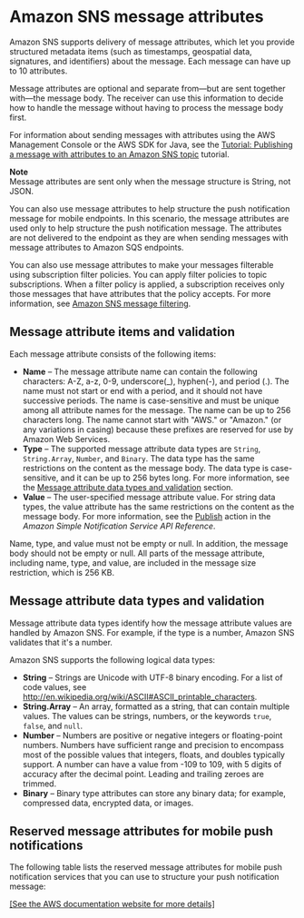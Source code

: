 # Amazon SNS message attributes<a name="sns-message-attributes"></a>

Amazon SNS supports delivery of message attributes, which let you provide structured metadata items \(such as timestamps, geospatial data, signatures, and identifiers\) about the message\. Each message can have up to 10 attributes\.

Message attributes are optional and separate from—but are sent together with—the message body\. The receiver can use this information to decide how to handle the message without having to process the message body first\.

For information about sending messages with attributes using the AWS Management Console or the AWS SDK for Java, see the [Tutorial: Publishing a message with attributes to an Amazon SNS topic](sns-tutorial-publish-message-with-attributes.md) tutorial\.

**Note**  
Message attributes are sent only when the message structure is String, not JSON\.

You can also use message attributes to help structure the push notification message for mobile endpoints\. In this scenario, the message attributes are used only to help structure the push notification message\. The attributes are not delivered to the endpoint as they are when sending messages with message attributes to Amazon SQS endpoints\.

You can also use message attributes to make your messages filterable using subscription filter policies\. You can apply filter policies to topic subscriptions\. When a filter policy is applied, a subscription receives only those messages that have attributes that the policy accepts\. For more information, see [Amazon SNS message filtering](sns-message-filtering.md)\.

## Message attribute items and validation<a name="SNSMessageAttributesNTV"></a>

Each message attribute consists of the following items:
+ **Name** – The message attribute name can contain the following characters: A\-Z, a\-z, 0\-9, underscore\(\_\), hyphen\(\-\), and period \(\.\)\. The name must not start or end with a period, and it should not have successive periods\. The name is case\-sensitive and must be unique among all attribute names for the message\. The name can be up to 256 characters long\. The name cannot start with "AWS\." or "Amazon\." \(or any variations in casing\) because these prefixes are reserved for use by Amazon Web Services\.
+ **Type** – The supported message attribute data types are `String`, `String.Array`, `Number`, and `Binary`\. The data type has the same restrictions on the content as the message body\. The data type is case\-sensitive, and it can be up to 256 bytes long\. For more information, see the [Message attribute data types and validation](#SNSMessageAttributes.DataTypes) section\.
+ **Value** – The user\-specified message attribute value\. For string data types, the value attribute has the same restrictions on the content as the message body\. For more information, see the [Publish](https://docs.aws.amazon.com/sns/latest/api/API_Publish.html) action in the *Amazon Simple Notification Service API Reference*\.

Name, type, and value must not be empty or null\. In addition, the message body should not be empty or null\. All parts of the message attribute, including name, type, and value, are included in the message size restriction, which is 256 KB\.

## Message attribute data types and validation<a name="SNSMessageAttributes.DataTypes"></a>

Message attribute data types identify how the message attribute values are handled by Amazon SNS\. For example, if the type is a number, Amazon SNS validates that it's a number\.

Amazon SNS supports the following logical data types:
+ **String** – Strings are Unicode with UTF\-8 binary encoding\. For a list of code values, see [http://en\.wikipedia\.org/wiki/ASCII\#ASCII\_printable\_characters](http://en.wikipedia.org/wiki/ASCII#ASCII_printable_characters)\.
+ **String\.Array** – An array, formatted as a string, that can contain multiple values\. The values can be strings, numbers, or the keywords `true`, `false`, and `null`\.
+ **Number** – Numbers are positive or negative integers or floating\-point numbers\. Numbers have sufficient range and precision to encompass most of the possible values that integers, floats, and doubles typically support\. A number can have a value from \-109 to 109, with 5 digits of accuracy after the decimal point\. Leading and trailing zeroes are trimmed\.
+ **Binary** – Binary type attributes can store any binary data; for example, compressed data, encrypted data, or images\.

## Reserved message attributes for mobile push notifications<a name="sns-attrib-mobile-reserved"></a>

The following table lists the reserved message attributes for mobile push notification services that you can use to structure your push notification message: 

[\[See the AWS documentation website for more details\]](http://docs.aws.amazon.com/sns/latest/dg/sns-message-attributes.html)